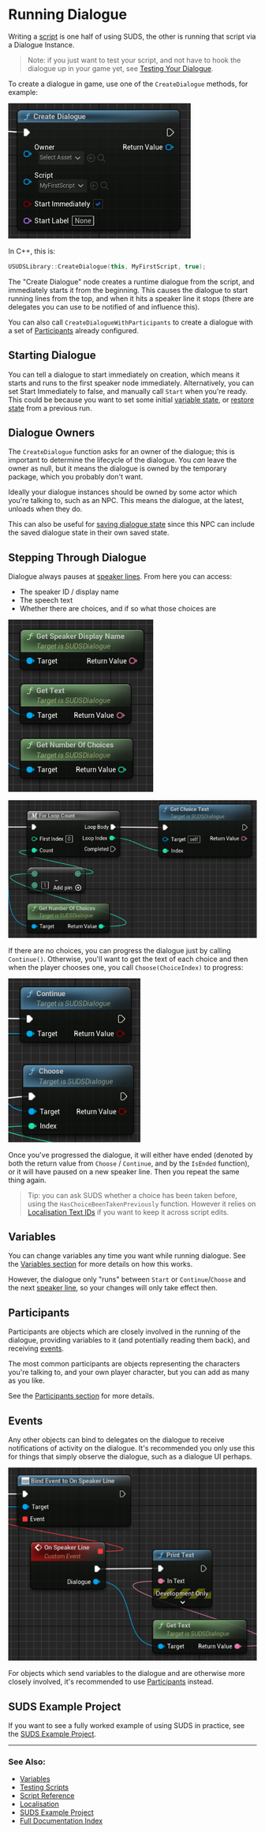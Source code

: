 # Running Dialogue

Writing a [script](ScriptReference.md) is one half of using SUDS, the other is
running that script via a Dialogue Instance. 

> Note: if you just want to test your script, and not have to hook the dialogue 
> up in your game yet, see [Testing Your Dialogue](Testing.md).

To create a dialogue in game, use one of the `CreateDialogue` methods, for example: 

![Create dialogue](img/BPCreateDialogue.png)

In C++, this is:

```c++
USUDSLibrary::CreateDialogue(this, MyFirstScript, true);
```

The "Create Dialogue" node creates a runtime dialogue from the script,
and  immediately starts it from the beginning. This causes the dialogue to start
running lines from the top, and when it hits a speaker line it stops (there
are delegates you can use to be notified of and influence this).

You can also call `CreateDialogueWithParticipants` to create a dialogue with a
set of [Participants](#participants) already configured.

## Starting Dialogue

You can tell a dialogue to start immediately on creation, which means it starts
and runs to the first speaker node immediately. Alternatively, you can set
Start Immediately to false, and manually call `Start` when you're ready. This
could be because you want to set some initial [variable state](Variables.md),
or [restore state](SavingState.md#restoring-dialogue-state) from a previous run. 

## Dialogue Owners

The `CreateDialogue` function asks for an owner of the dialogue; this is important
to determine the lifecycle of the dialogue. You *can* leave the owner as null,
but it means the dialogue is owned by the temporary package, which you probably don't want.

Ideally your dialogue instances should be owned by some actor which you're talking
to, such as an NPC. This means the dialogue, at the latest, unloads when they do.

This can also be useful for [saving dialogue state](SavingState.md) since this NPC
can include the saved dialogue state in their own saved state.

## Stepping Through Dialogue

Dialogue always pauses at [speaker lines](SpeakerLines.md). From here you can 
access:

* The speaker ID / display name
* The speech text
* Whether there are choices, and if so what those choices are

![Common data](img/BPCommonDlgData.png)

![Choices](img/BPChoices.png)

If there are no choices, you can progress the dialogue just by calling `Continue()`.
Otherwise, you'll want to get the text of each choice and then when the player
chooses one, you call `Choose(ChoiceIndex)` to progress:

![Continue or Choose](img/BPChooseContinue.png)

Once you've progressed the dialogue, it will either have ended (denoted by
both the return value from `Choose` / `Continue`, and by the `IsEnded` function),
or it will have paused on a new speaker line. Then you repeat the same thing again.

> Tip: you can ask SUDS whether a choice has been taken before, using 
> the `HasChoiceBeenTakenPreviously` function. However it relies on 
> [Localisation Text IDs](Localisation.md#text-identifiers) if you want to keep
> it across script edits.

## Variables

You can change variables any time you want while running dialogue. 
See the [Variables section](Variables.md) for more details on how this works.

However, the dialogue only "runs" between `Start` or `Continue`/`Choose` and
the next [speaker line](SpeakerLines.md), so your changes will only take effect
then.

## Participants

Participants are objects which are closely involved in the running of the dialogue,
providing variables to it (and potentially reading them back), and receiving
[events](EventLines.md).

The most common participants are objects representing the characters you're talking
to, and your own player character, but you can add as many as you like. 

See the [Participants section](Participants.md) for more details.

## Events

Any other objects can bind to delegates on the dialogue to receive notifications
of activity on the dialogue. It's recommended you only use this for things
that simply observe the dialogue, such as a dialogue UI perhaps.

![Delegate example](img/BPDelegate.png)

For objects which send variables to the dialogue and are otherwise more closely
involved, it's recommended to use [Participants](#participants) instead.

## SUDS Example Project

If you want to see a fully worked example of using SUDS in practice, see
the [SUDS Example Project](https://github.com/sinbad/SUDSExample).


---

### See Also:
* [Variables](Variables.md)
* [Testing Scripts](Testing.md)
* [Script Reference](ScriptReference.md)
* [Localisation](Localisation.md)
* [SUDS Example Project](https://github.com/sinbad/SUDSExample)
* [Full Documentation Index](../Index.md)